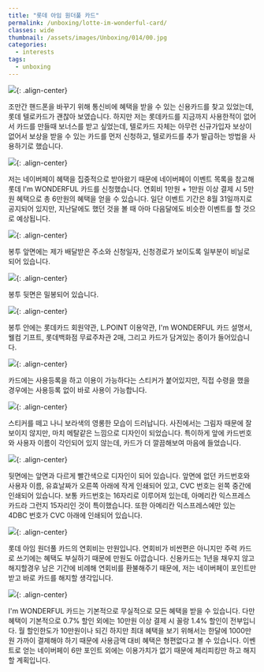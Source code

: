 ```yaml
---
title: "롯데 아임 원더풀 카드"
permalink: /unboxing/lotte-im-wonderful-card/
classes: wide
thumbnail: /assets/images/Unboxing/014/00.jpg
categories:
  - interests
tags:
  - unboxing
---
```


![](/assets/images/Unboxing/014/00.jpg){: .align-center}

조만간 핸드폰을 바꾸기 위해 통신비에 혜택을 받을 수 있는 신용카드를 찾고 있었는데, 롯데 텔로카드가 괜찮아 보였습니다. 하지만 저는 롯데카드를 지금까지 사용한적이 없어서 카드를 만들때 보너스를 받고 싶었는데, 텔로카드 자체는 아무런 신규가입자 보상이 없어서 보상을 받을 수 있는 카드를 먼저 신청하고, 텔로카드를 추가 발급하는 방법을 사용하기로 했습니다.

![](/assets/images/Unboxing/014/01.jpg){: .align-center}

저는 네이버페이 혜택을 집중적으로 받아왔기 때문에 네이버페이 이벤트 목록을 참고해 롯데 I'm WONDERFUL 카드를 신청했습니다. 연회비 1만원 + 1만원 이상 결제 시 5만원 혜택으로 총 6만원의 혜택을 얻을 수 있습니다. 일단 이벤트 기간은 8월 31일까지로 공지되어 있지만, 지난달에도 했던 것을 볼 때 아마 다음달에도 비슷한 이벤트를 할 것으로 예상됩니다.

![](/assets/images/Unboxing/014/02.jpg){: .align-center}

봉투 앞면에는 제가 배달받은 주소와 신청일자, 신청경로가 보이도록 일부분이 비닐로 되어 있습니다.

![](/assets/images/Unboxing/014/03.jpg){: .align-center}

봉투 뒷면은 밀봉되어 있습니다.

![](/assets/images/Unboxing/014/04.jpg){: .align-center}

봉투 안에는 롯데카드 회원약관, L.POINT 이용약관, I'm WONDERFUL 카드 설명서, 웰컴 기프트, 롯데백화점 무료주차관 2매, 그리고 카드가 담겨있는 종이가 들어있습니다.

![](/assets/images/Unboxing/014/05.jpg){: .align-center}

카드에는 사용등록을 하고 이용이 가능하다는 스티커가 붙어있지만, 직접 수령을 했을 경우에는 사용등록 없이 바로 사용이 가능합니다.

![](/assets/images/Unboxing/014/06.jpg){: .align-center}

스티커를 떼고 나니 보라색의 영롱한 모습이 드러납니다. 사진에서는 그림자 때문에 잘 보이지 않지만, 마치 메탈같은 느낌으로 디자인이 되었습니다. 특이하게 앞에 카드번호와 사용자 이름이 각인되어 있지 않는데, 카드가 더 깔끔해보여 마음에 들었습니다.

![](/assets/images/Unboxing/014/07.jpg){: .align-center}

뒷면에는 앞면과 다르게 빨간색으로 디자인이 되어 있습니다. 앞면에 없던 카드번호와 사용자 이름, 유효날짜가 오른쪽 아래에 작게 인쇄되어 있고, CVC 번호는 왼쪽 중간에 인쇄되어 있습니다. 보통 카드번호는 16자리로 이루어져 있는데, 아메리칸 익스프레스 카드라 그런지 15자리인 것이 특이했습니다. 또한 아메리칸 익스프레스에만 있는 4DBC 번호가 CVC 아래에 인쇄되어 있습니다.

![](/assets/images/Unboxing/014/08.jpg){: .align-center}

롯데 아임 원더풀 카드의 연회비는 만원입니다. 연회비가 비싼편은 아니지만 주력 카드로 쓰기에는 혜택도 부실하기 때문에 만원도 아깝습니다. 신용카드는 1년을 채우지 않고 해지할경우 남은 기간에 비례해 연회비를 환불해주기 때문에, 저는 네이버페이 포인트만 받고 바로 카드를 해지할 생각입니다.

![](/assets/images/Unboxing/014/09.jpg){: .align-center}

I'm WONDERFUL 카드는 기본적으로 무실적으로 모든 혜택을 받을 수 있습니다. 다만 혜택이 기본적으로 0.7% 할인 외에는 10만원 이상 결제 시 꼴랑 1.4% 할인이 전부입니다. 월 할인한도가 10만원이나 되긴 하지만 최대 혜택을 보기 위해서는 한달에 1000만원 가까이 결제해야 하기 때문에 사용금액 대비 혜택은 형편없다고 볼 수 있습니다. 이벤트로 얻는 네이버페이 6만 포인트 외에는 이용가치가 없기 때문에 체리피킹만 하고 해지할 계획입니다.
